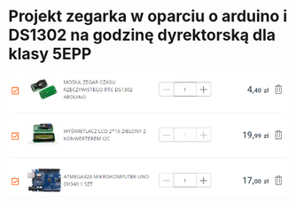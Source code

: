 # Projekt zegarka  w oparciu o arduino i DS1302 na godzinę dyrektorską dla klasy 5EPP
![zdjecie](https://github.com/gcygan2/RTC/blob/main/wyposazenie.png)
